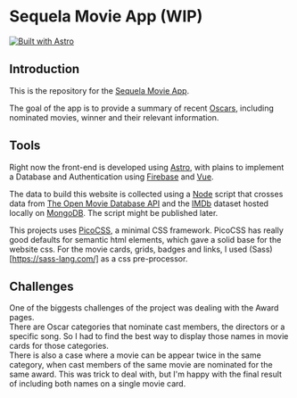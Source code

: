 # Sequela Movie App (WIP)

[![Built with Astro](https://astro.badg.es/v1/built-with-astro.svg)](https://astro.build)

## Introduction

This is the repository for the [Sequela Movie App](https://sequelamovies.web.app/).

The goal of the app is to provide a summary of recent [Oscars](https://www.oscars.org/), including nominated movies, winner and their relevant information.

## Tools

Right now the front-end is developed using [Astro](astro.build/), with plains to implement a Database and Authentication using [Firebase](firebase.google.com/) and [Vue](https://vuejs.org/).

The data to build this website is collected using a [Node](https://nodejs.org/en/) script that crosses data from
[The Open Movie Database API](https://www.omdbapi.com/) and the [IMDb](https://www.imdb.com/) dataset hosted locally on [MongoDB](https://www.mongodb.com/). The script might be published later.

This projects uses [PicoCSS](https://picocss.com/), a minimal CSS framework. PicoCSS has really good defaults for semantic html elements, which gave a solid base for the website css. For the movie cards, grids, badges and links, I used (Sass)[https://sass-lang.com/] as a css pre-processor.

## Challenges

One of the biggests challenges of the project was dealing with the Award pages.  
There are Oscar categories that nominate cast members, the directors or a specific song. So I had to find the best way to display those names in movie cards for those categories.  
There is also a case where a movie can be appear twice in the same category, when cast members of the same movie are nominated for the same award. This was trick to deal with, but I'm happy with the final result of including both names on a single movie card.
